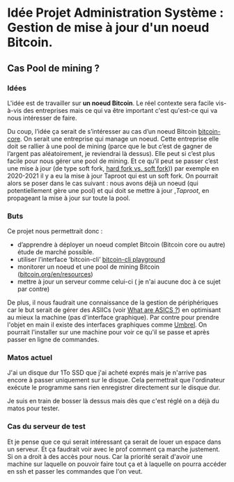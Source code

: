 # Idée Projet Administration Système : Gestion de mise à jour d'un noeud Bitcoin.
## Cas Pool de mining ?


### Idées 
L'idée est de travailler sur **un noeud Bitcoin**. Le réel contexte sera facile vis-à-vis des entreprises mais ce qui va être important c'est qu'est-ce qui va nous intéresser de faire. 

Du coup, l’idée ça serait de s’intéresser au cas d’un noeud Bitcoin 
[bitcoin-core](https://bitcoin.org/en/bitcoin-core/). 
On serait une entreprise qui manage un noeud. Cette entreprise elle doit se rallier à une pool de mining (parce que le but c’est de gagner de l’argent pas aléatoirement, je reviendrai là dessus). Elle peut si c’est plus facile pour nous gérer une pool de mining. 
Et ce qu’il peut se passer c’est une mise à jour (de type soft fork, [hard fork vs. soft fork](https://shardeum.org/blog/hard-fork-vs-soft-fork/))) par exemple en 2020-2021 il y a eu la mise à jour Taproot qui est un soft fork. 
On pourrait alors se poser dans le cas suivant : nous avons déjà un noeud (qui potentiellement gère une pool) et qui doit se mettre à jour ,*Taproot*, en propageant la mise à jour sur toute la pool.



### Buts
Ce projet nous permettrait donc :
- d’apprendre à déployer un noeud complet Bitcoin (Bitcoin core ou autre)  étude de marché possible. 
- utiliser l’interface ‘bitcoin-cli’ [bitcoin-cli playground](https://blog.sandipan.dev/bitcoin-cli-playground) 
- monitorer un noeud et une pool de mining Bitcoin ([bitcoin.org/en/resources](https://bitcoin.org/en/resources))
- mettre à jour un serveur comme celui-ci ( je n'ai aucune doc à ce sujet par contre)

De plus, il nous faudrait une connaissance de la gestion de périphériques car le but serait de gérer des ASIICs (voir [What are ASICS ?](https://www.baesystems.com/en-us/definition/what-are-asics)) en optimisant au mieux la machine (pas d'interface graphique).
Par contre pour prendre l'objet en main il existe des interfaces graphiques comme [Umbrel](https://umbrel.com/#start). 
On pourrait l'installer sur une machine pour voir ce qu'il se passe et après passer en ligne de commandes.


### Matos actuel

J'ai un disque dur 1To SSD que j'ai acheté exprés mais je n'arrive pas encore à passer uniquement sur le disque. 
Cela permettrait que l'ordinateur exécute le programme sans rien enregistrer directement sur le disque dur. 

Je suis en train de bosser là dessus mais dès que c'est réglé on a déjà du matos pour tester.


### Cas du serveur de test

Et je pense que ce qui serait intéressant ça serait de louer un espace dans un serveur. Et ça faudrait voir avec le prof comment ça marche justement. Si on a droit à des accès pour nous.
Car la priorité serait d'avoir une machine sur laquelle on pouvoir faire tout ça et à laquelle on pourra accéder en ssh et passer les commandes que l'on veut.



